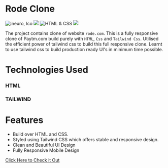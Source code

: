 # Rode Clone

![ineuro, lco](https://img.shields.io/badge/iNeuron-LCO-blue)
![](https://img.shields.io/badge/React%20Js-Tailwind%20CSS-brightgreen)
![HTML & CSS](https://img.shields.io/badge/HTML-CSS-green)
![](https://img.shields.io/badge/FindCoder-Full%20Stack%20Js%20Bootcamp-yellow)

The project contains clone of website `rode.com`. This is a fully responsive clone of Paytm.com build purely with `HTML`, `Css` and `Tailwind Css`. Utilised the efficient power of tailwind css to build this full responsive clone. 
Learnt to use tailwind css to build production ready UI's in minimum time possible. 



# Technologies Used

### HTML
### TAILWIND


# Features
 - Build over HTML and CSS.
 - Styled using Tailwind CSS which offers stable and responsive design.
 - Clean and Beautiful UI Design
 - Fully Responsive Mobile Design
 
 <a href='https://rode-clone-three.vercel.app/'>Click Here to Check it Out</a>
